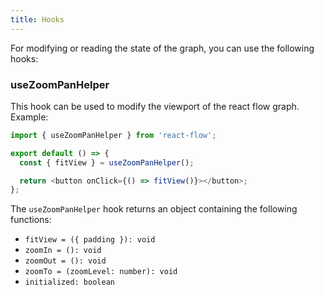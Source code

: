 ```yaml
---
title: Hooks
---
```


<InfoBox title="Note" text="You have to use the ReactFlowProvider if you want to use hooks from react-flow"/>

For modifying or reading the state of the graph, you can use the following hooks:

### useZoomPanHelper

This hook can be used to modify the viewport of the react flow graph. Example:

```javascript
import { useZoomPanHelper } from 'react-flow';

export default () => {
  const { fitView } = useZoomPanHelper();

  return <button onClick={() => fitView()}></button>;
};
```

The `useZoomPanHelper` hook returns an object containing the following functions:

- `fitView = ({ padding }): void`
- `zoomIn = (): void`
- `zoomOut = (): void`
- `zoomTo = (zoomLevel: number): void`
- `initialized: boolean`
